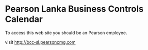 # Pearson Lanka Business Controls Calendar

To access this web site you should be an Pearson employee.

visit http://bcc-sl.pearsoncmg.com